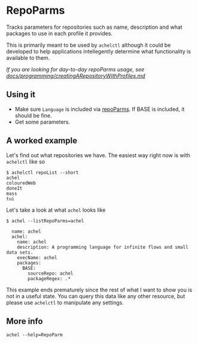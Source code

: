# RepoParms

Tracks parameters for repositories such as name, description and what packages to use in each profile it provides.

This is primarily meant to be used by `achelctl` although it could be developed to help applications intellegently determine what functionality is available to them. 

*If you are looking for day-to-day repoParms usage, see [docs/programming/creatingARepositoryWithProfiles.md](https://github.com/ksandom/achel/blob/master/docs/programming/creatingARepositoryWithProfiles.md)*

## Using it

* Make sure `Language` is included via [repoParms](https://github.com/ksandom/achel/blob/master/docs/programming/creatingARepositoryWithProfiles.md#use-repoparmdefinepackages-to-create-a-profile). If BASE is included, it should be fine.
* Get some parameters.

## A worked example

Let's find out what repositories we have. The easiest way right now is with `achelctl` like so

    $ achelctl repoList --short
    achel
    colouredWeb
    doneIt
    mass
    tui

Let's take a look at what `achel` looks like

    $ achel --listRepoParms=achel
    
      name: achel
      achel: 
        name: achel
        description: A programming language for infinite flows and small data sets.
        execName: achel
        packages: 
          BASE: 
            sourceRepo: achel
            packageRegex: .*

This example ends prematurely since the rest of what I want to show you is not in a useful state. You can query this data like any other resource, but please use `achelctl` to manipulate any settings.

## More info

`achel --help=RepoParm`

